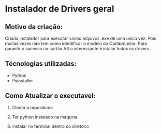 # Instalador de Drivers geral 

## Motivo da criação: 
Criado instalador para executar varios arquivos .exe de uma unica vez. 
Pois muitas vezes não tem como identificar o modelo do Cartão/Leitor. Para garantir o sucesso no cartão A3
o interessante é intalar todos os drivers.

## Técnologias utilizadas:

* Python
* Pyinstaller

## Como Atualizar o executavel: 

1. Clonar o repositorio: 

2. Ter python instalado na maquina
3. Instalar no terminal dentro do diretorio